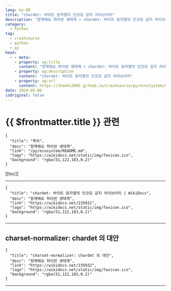 ```yaml
---
lang: ko-KR
title: "chardet: 바이트 문자열의 인코딩 감지 라이브러리"
description: "함께해요 파이썬 생태계 > chardet: 바이트 문자열의 인코딩 감지 라이브러리"
category:
  - Python
tag: 
  - crashcourse
  - python
  - py
head:
  - - meta:
    - property: og:title
      content: "함께해요 파이썬 생태계 > chardet: 바이트 문자열의 인코딩 감지 라이브러리"
    - property: og:description
      content: "chardet: 바이트 문자열의 인코딩 감지 라이브러리"
    - property: og:url
      content: https://chanhi2002.github.io/crashcourse/py/ecostystem/07/chardet.html
date: 2024-05-06
isOriginal: false
---
```


# {{ $frontmatter.title }} 관련

```component VPCard
{
  "title": "목차",
  "desc": "함께해요 파이썬 생태계",
  "link": "/py/ecosystem/README.md",
  "logo": "https://wikidocs.net/static/img/favicon.ico",
  "background": "rgba(51,122,183,0.2)"
}
```

[[toc]]

---

```component VPCard
{
  "title": "chardet: 바이트 문자열의 인코딩 감지 라이브러리 | WikiDocs",
  "desc": "함께해요 파이썬 생태계",
  "link": "https://wikidocs.net/235931",
  "logo": "https://wikidocs.net/static/img/favicon.ico",
  "background": "rgba(51,122,183,0.2)"
}
```

<!-- TODO: 작성 -->

---

## charset-normalizer: chardet 의 대안

```component VPCard
{
  "title": "charset-normalizer: chardet 의 대안",
  "desc": "함께해요 파이썬 생태계",
  "link": "https://wikidocs.net/235932",
  "logo": "https://wikidocs.net/static/img/favicon.ico",
  "background": "rgba(51,122,183,0.2)"
}
```

<!-- TODO: 작성 -->

---

<TagLinks />